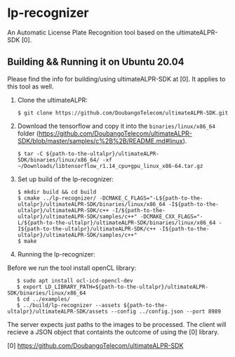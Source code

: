 # lp-recognizer
An Automatic License Plate Recognition tool based on the ultimateALPR-SDK [0].

## Building && Running it on Ubuntu 20.04
Please find the info for building/using ultimateALPR-SDK at [0]. It applies to this tool as well.

1) Clone the ultimateALPR:

       $ git clone https://github.com/DoubangoTelecom/ultimateALPR-SDK.git

2) Download the tensorflow and copy it into the `binaries/linux/x86_64` folder (https://github.com/DoubangoTelecom/ultimateALPR-SDK/blob/master/samples/c%2B%2B/README.md#linux).

       $ tar -C ${path-to-the-ultalpr}/ultimateALPR-SDK/binaries/linux/x86_64/ -xf ~/Downloads/libtensorflow_r1.14_cpu+gpu_linux_x86-64.tar.gz

3) Set up build of the lp-recognizer:

       $ mkdir build && cd build
       $ cmake ../lp-recognizer/ -DCMAKE_C_FLAGS="-L${path-to-the-ultalpr}/ultimateALPR-SDK/binaries/linux/x86_64 -I${path-to-the-ultalpr}/ultimateALPR-SDK/c++ -I/${path-to-the-ultalpr}/ultimateALPR-SDK/samples/c++" -DCMAKE_CXX_FLAGS="-L/${path-to-the-ultalpr}/ultimateALPR-SDK/binaries/linux/x86_64 -I${path-to-the-ultalpr}/ultimateALPR-SDK/c++ -I${path-to-the-ultalpr}/ultimateALPR-SDK/samples/c++"
       $ make

4) Running the lp-recognizer:

Before we run the tool install openCL library:

       $ sudo apt install ocl-icd-opencl-dev
       $ export LD_LIBRARY_PATH=${path-to-the-ultalpr}/ultimateALPR-SDK/binaries/linux/x86_64
       $ cd ../examples/
       $ ../build/lp-recognizer --assets ${path-to-the-ultalpr}/ultimateALPR-SDK/assets --config ../config.json --port 8989

The server expects just paths to the images to be processed. The client will recieve a JSON object that containts the outcome of using the [0] library.

[0] https://github.com/DoubangoTelecom/ultimateALPR-SDK
